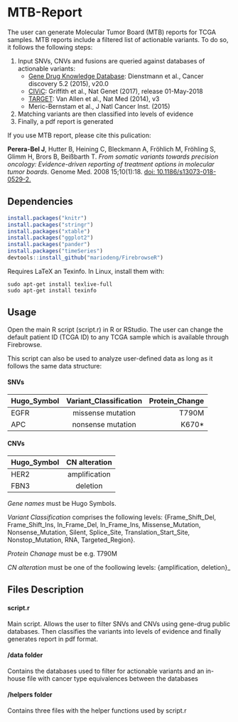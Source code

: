 # MTB-Report

The user can generate Molecular Tumor Board (MTB) reports for TCGA samples. MTB reports include a filtered list of actionable variants. To do so, it follows the following steps:

1. Input SNVs, CNVs and fusions are queried against databases of actionable variants:
    - [Gene Drug Knowledge Database](https://www.synapse.org/#!Synapse:syn2370773): Dienstmann et al., Cancer discovery 5.2 (2015), v20.0
    - [CIViC](https://civic.genome.wustl.edu/): Griffith et al., Nat Genet (2017), release 01-May-2018
    - [TARGET](http://archive.broadinstitute.org/cancer/cga/target): Van Allen et al., Nat Med (2014), v3
    - Meric-Bernstam et al., J Natl Cancer Inst. (2015)
2. Matching variants are then classified into levels of evidence
3. Finally, a pdf report is generated

If you use MTB report, please cite this pulication:

<b>Perera-Bel J</b>, Hutter B, Heining C, Bleckmann A, Fröhlich M, Fröhling S, Glimm H, Brors B, Beißbarth T. <i>From somatic variants towards precision oncology: Evidence-driven reporting of treatment options in molecular tumor boards</i>. Genome Med. 2008 15;10(1):18. <a target="_blank" href="https://doi.org/10.1186/s13073-018-0529-2">doi: 10.1186/s13073-018-0529-2.</a>

## Dependencies
```r
install.packages("knitr")
install.packages("stringr")
install.packages("xtable")
install.packages("ggplot2")
install.packages("pander")
install.packages("timeSeries")
devtools::install_github("mariodeng/FirebrowseR")
```

Requires LaTeX an Texinfo. In Linux, install them with:
```
sudo apt-get install texlive-full
sudo apt-get install texinfo
```
## Usage

Open the main R script (script.r) in R or RStudio. The user can change the default patient ID (TCGA ID) to any TCGA sample which is available through Firebrowse. 

This script can also be used to analyze user-defined data as long as it follows the same data structure:

#### SNVs

| Hugo_Symbol   | Variant_Classification| Protein_Change  |
| ------------- |:----------------------:| --------------:|
| EGFR          | missense mutation      | T790M          |
| APC           | nonsense mutation      |   K670*        |

#### CNVs

| Hugo_Symbol   | CN alteration|
| ------------- |:------------:|
| HER2          | amplification| 
| FBN3          | deletion     | 

*Gene names* must be Hugo Symbols. 

*Variant Classification* comprises the following levels: {Frame_Shift_Del, Frame_Shift_Ins, In_Frame_Del, In_Frame_Ins, Missense_Mutation, Nonsense_Mutation, Silent, Splice_Site, Translation_Start_Site, Nonstop_Mutation, RNA, Targeted_Region}. 

*Protein Chanage* must be e.g. T790M

*CN alteration* must be one of the foollowing levels: {amplification, deletion}_

## Files Description

#### script.r 
Main script. Allows the user to filter SNVs and CNVs using gene-drug public 
databases. Then classifies the variants into levels of evidence 
and finally generates report in pdf format. 


#### /data folder
Contains the databases used to filter for actionable variants
and an in-house file with cancer type equivalences between the databases


#### /helpers folder
Contains three files with the helper functions used by script.r

